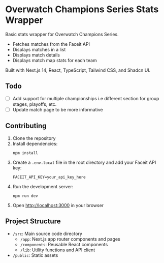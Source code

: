 # Overwatch Champions Series Stats Wrapper

Basic stats wrapper for Overwatch Champions Series.

-   Fetches matches from the Faceit API
-   Displays matches in a list
-   Displays match details
-   Displays match map stats for each team

Built with Next.js 14, React, TypeScript, Tailwind CSS, and Shadcn UI.

## Todo

-   [ ] Add support for multiple championships i.e different section for group stages, playoffs, etc.
-   [ ] Update match page to be more informative

## Contributing

1. Clone the repository
2. Install dependencies:
    ```
    npm install
    ```
3. Create a `.env.local` file in the root directory and add your Faceit API key:
    ```
    FACEIT_API_KEY=your_api_key_here
    ```
4. Run the development server:
    ```
    npm run dev
    ```
5. Open [http://localhost:3000](http://localhost:3000) in your browser

## Project Structure

-   `/src`: Main source code directory
    -   `/app`: Next.js app router components and pages
    -   `/components`: Reusable React components
    -   `/lib`: Utility functions and API client
-   `/public`: Static assets
